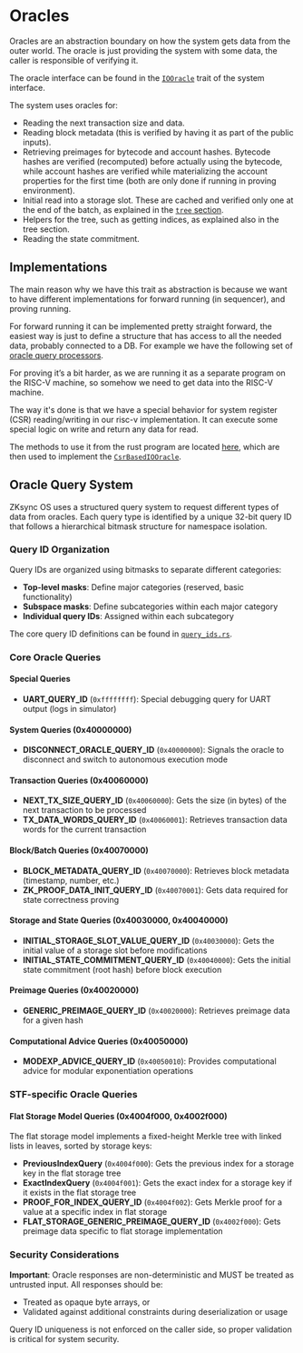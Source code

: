 # Oracles

Oracles are an abstraction boundary on how the system gets data from the outer world.
The oracle is just providing the system with some data, the caller is responsible of verifying it.

The oracle interface can be found in the [`IOOracle`](../../../zk_ee/src/oracle/mod.rs) trait of the system interface.

The system uses oracles for:

- Reading the next transaction size and data.
- Reading block metadata (this is verified by having it as part of the public inputs).
- Retrieving preimages for bytecode and account hashes. Bytecode hashes are verified (recomputed) before actually using the bytecode, while account hashes are verified while materializing the account properties for the first time (both are only done if running in proving environment).
- Initial read into a storage slot. These are cached and verified only one at the end of the batch, as explained in the [`tree` section](tree.md).
- Helpers for the tree, such as getting indices, as explained also in the tree section.
- Reading the state commitment.

## Implementations

The main reason why we have this trait as abstraction is because we want to have different implementations for forward running (in sequencer), and proving running.

For forward running it can be implemented pretty straight forward, the easiest way is just to define a structure that has access to all the needed data, probably connected to a DB. For example we have the following set of [oracle query processors](../../../forward_system/src/run/query_processors).

For proving it’s a bit harder, as we are running it as a separate program on the RISC-V machine, so somehow we need to get data into the RISC-V machine.

The way it's done is that we have a special behavior for system register (CSR) reading/writing in our risc-v implementation. It can execute some special logic on write and return any data for read.

The methods to use it from the rust program are located [here](../../../zksync_os/src/csr_io.rs), which are then used to implement the [`CsrBasedIOOracle`](../../../proof_running_system/src/io_oracle/mod.rs).

## Oracle Query System

ZKsync OS uses a structured query system to request different types of data from oracles. Each query type is identified by a unique 32-bit query ID that follows a hierarchical bitmask structure for namespace isolation.

### Query ID Organization

Query IDs are organized using bitmasks to separate different categories:

- **Top-level masks**: Define major categories (reserved, basic functionality)
- **Subspace masks**: Define subcategories within each major category
- **Individual query IDs**: Assigned within each subcategory

The core query ID definitions can be found in [`query_ids.rs`](../../../zk_ee/src/oracle/query_ids.rs).

### Core Oracle Queries

#### Special Queries
- **UART_QUERY_ID** (`0xffffffff`): Special debugging query for UART output (logs in simulator)

#### System Queries (0x40000000)
- **DISCONNECT_ORACLE_QUERY_ID** (`0x40000000`): Signals the oracle to disconnect and switch to autonomous execution mode

#### Transaction Queries (0x40060000)
- **NEXT_TX_SIZE_QUERY_ID** (`0x40060000`): Gets the size (in bytes) of the next transaction to be processed
- **TX_DATA_WORDS_QUERY_ID** (`0x40060001`): Retrieves transaction data words for the current transaction

#### Block/Batch Queries (0x40070000)
- **BLOCK_METADATA_QUERY_ID** (`0x40070000`): Retrieves block metadata (timestamp, number, etc.)
- **ZK_PROOF_DATA_INIT_QUERY_ID** (`0x40070001`): Gets data required for state correctness proving

#### Storage and State Queries (0x40030000, 0x40040000)
- **INITIAL_STORAGE_SLOT_VALUE_QUERY_ID** (`0x40030000`): Gets the initial value of a storage slot before modifications
- **INITIAL_STATE_COMMITMENT_QUERY_ID** (`0x40040000`): Gets the initial state commitment (root hash) before block execution

#### Preimage Queries (0x40020000)
- **GENERIC_PREIMAGE_QUERY_ID** (`0x40020000`): Retrieves preimage data for a given hash

#### Computational Advice Queries (0x40050000)
- **MODEXP_ADVICE_QUERY_ID** (`0x40050010`): Provides computational advice for modular exponentiation operations

### STF-specific Oracle Queries

#### Flat Storage Model Queries (0x4004f000, 0x4002f000)
The flat storage model implements a fixed-height Merkle tree with linked lists in leaves, sorted by storage keys:

- **PreviousIndexQuery** (`0x4004f000`): Gets the previous index for a storage key in the flat storage tree
- **ExactIndexQuery** (`0x4004f001`): Gets the exact index for a storage key if it exists in the flat storage tree
- **PROOF_FOR_INDEX_QUERY_ID** (`0x4004f002`): Gets Merkle proof for a value at a specific index in flat storage
- **FLAT_STORAGE_GENERIC_PREIMAGE_QUERY_ID** (`0x4002f000`): Gets preimage data specific to flat storage implementation

### Security Considerations

**Important**: Oracle responses are non-deterministic and MUST be treated as untrusted input. All responses should be:

- Treated as opaque byte arrays, or
- Validated against additional constraints during deserialization or usage

Query ID uniqueness is not enforced on the caller side, so proper validation is critical for system security.
